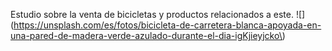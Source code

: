 Estudio sobre la venta de bicicletas y productos relacionados a este.
![](https://unsplash.com/es/fotos/bicicleta-de-carretera-blanca-apoyada-en-una-pared-de-madera-verde-azulado-durante-el-dia-igKjieyjcko\) 
 

